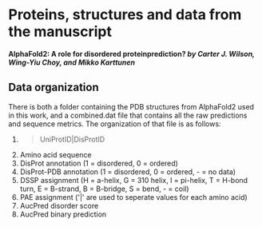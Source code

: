 # Proteins, structures and data from the manuscript

**AlphaFold2:  A role for disordered proteinprediction?
*by Carter J. Wilson, Wing-Yiu Choy, and Mikko Karttunen***

## Data organization ##
There is both a folder containing the PDB structures from AlphaFold2 used in this work, and a combined.dat file that contains all the raw predictions and sequence metrics. The organization of that file is as follows:

1. >UniProtID|DisProtID
2. Amino acid sequence
3. DisProt annotation (1 = disordered, 0 = ordered)
4. DisProt-PDB annotation (1 = disordered, 0 = ordered, - = no data)
5. DSSP assignment (H = a-helix, G = 310 helix, I = pi-helix, T = H-bond turn, E = B-strand, B = B-bridge, S = bend, - = coil)
6. PAE assignment ('|' are used to seperate values for each amino acid)
7. AucPred disorder score
8. AucPred binary prediction



